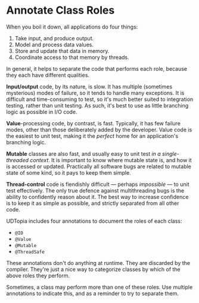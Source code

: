 # Annotate Class Roles

When you boil it down, all applications do four things:

1. Take input, and produce output.
2. Model and process data values.
3. Store and update that data in memory.
4. Coordinate access to that memory by threads.

In general, it helps to separate the code that performs each role, because they each have different qualities.

**Input/output** code, by its nature, is slow.
It has multiple (sometimes mysterious) modes of failure, so it tends to handle many exceptions.
It is difficult and time-consuming to test, so it's much better suited to integration testing, rather than unit testing.
As such, it's best to use as little branching logic as possible in I/O code.

**Value**-processing code, by contrast, is fast.
Typically, it has few failure modes, other than those deliberately added by the developer.
Value code is the easiest to unit test, making it the *perfect* home for an application's branching logic.

**Mutable** classes are also fast, and usually easy to unit test *in a single-threaded context*.
It is important to know where mutable state is, and how it is accessed or updated.
Practically all software bugs are related to mutable state of some kind, so it pays to keep them simple.

**Thread-control** code is fiendishly difficult — perhaps *impossible* — to unit test effectively.
The only true defence against multithreading bugs is the ability to confidently reason about it.
The best way to increase confidence is to keep it as simple as possible, and strictly separated from all other code.

UDTopia includes four annotations to document the roles of each class:

- `@IO`
- `@Value`
- `@Mutable`
- `@ThreadSafe`

These annotations don't do anything at runtime.
They are discarded by the compiler.
They're just a nice way to categorize classes by which of the above roles they perform.

Sometimes, a class may perform more than one of these roles.
Use multiple annotations to indicate this, and as a reminder to try to separate them.
